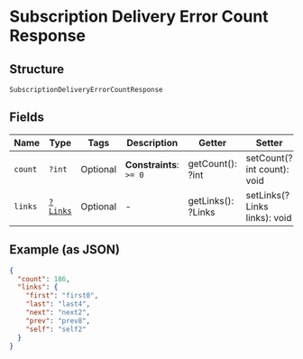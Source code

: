 
# Subscription Delivery Error Count Response

## Structure

`SubscriptionDeliveryErrorCountResponse`

## Fields

| Name | Type | Tags | Description | Getter | Setter |
|  --- | --- | --- | --- | --- | --- |
| `count` | `?int` | Optional | **Constraints**: `>= 0` | getCount(): ?int | setCount(?int count): void |
| `links` | [`?Links`](../../doc/models/links.md) | Optional | - | getLinks(): ?Links | setLinks(?Links links): void |

## Example (as JSON)

```json
{
  "count": 186,
  "links": {
    "first": "first0",
    "last": "last4",
    "next": "next2",
    "prev": "prev8",
    "self": "self2"
  }
}
```

